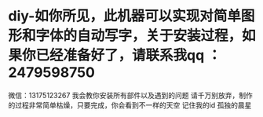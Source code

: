 # diy-如你所见，此机器可以实现对简单图形和字体的自动写字，关于安装过程，如果你已经准备好了，请联系我qq  ：2479598750
 微信：13175123267
 我会教你安装所有部件以及遇到的问题
 请千万别放弃，制作的过程非常简单枯燥，只要完成，你会看到不一样的天空
 记住我的id 孤独的晨星
